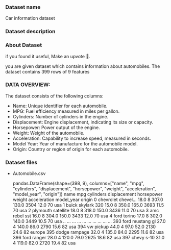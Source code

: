 ### Dataset name ###

Car information dataset

### Dataset description ###

### About Dataset

if you found it useful, Make an upvote 🔼.

you are given dataset which contains information about automobiles.
The dataset contains 399 rows of 9 features

### DATA OVERVIEW:
The dataset consists of the following columns:

* Name: Unique identifier for each automobile.
* MPG: Fuel efficiency measured in miles per gallon.
* Cylinders: Number of cylinders in the engine.
* Displacement: Engine displacement, indicating its size or capacity.
* Horsepower: Power output of the engine.
* Weight: Weight of the automobile.
* Acceleration: Capability to increase speed, measured in seconds.
* Model Year: Year of manufacture for the automobile model.
* Origin: Country or region of origin for each automobile.

### Dataset files ###

- Automobile.csv

    pandas.DataFrame(shape=(398, 9), columns=["name", "mpg", "cylinders", "displacement", "horsepower", "weight", "acceleration", "model_year", "origin"])
                            name   mpg  cylinders  displacement  horsepower  weight  acceleration  model_year  origin
        0    chevrolet chevel...  18.0          8         307.0       130.0    3504          12.0          70     usa
        1      buick skylark 320  15.0          8         350.0       165.0    3693          11.5          70     usa
        2     plymouth satellite  18.0          8         318.0       150.0    3436          11.0          70     usa
        3          amc rebel sst  16.0          8         304.0       150.0    3433          12.0          70     usa
        4            ford torino  17.0          8         302.0       140.0    3449          10.5          70     usa
        ..                   ...   ...        ...           ...         ...     ...           ...         ...     ...
        393      ford mustang gl  27.0          4         140.0        86.0    2790          15.6          82     usa
        394            vw pickup  44.0          4          97.0        52.0    2130          24.6          82  europe
        395        dodge rampage  32.0          4         135.0        84.0    2295          11.6          82     usa
        396          ford ranger  28.0          4         120.0        79.0    2625          18.6          82     usa
        397           chevy s-10  31.0          4         119.0        82.0    2720          19.4          82     usa

